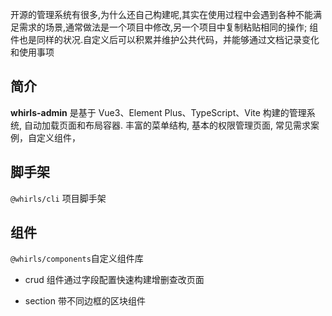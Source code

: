 开源的管理系统有很多,为什么还自己构建呢,其实在使用过程中会遇到各种不能满足需求的场景,通常做法是一个项目中修改,另一个项目中复制粘贴相同的操作; 组件也是同样的状况.自定义后可以积累并维护公共代码，并能够通过文档记录变化和使用事项

## 简介

**whirls-admin** 是基于 Vue3、Element Plus、TypeScript、Vite 构建的管理系统, 自动加载页面和布局容器. 丰富的菜单结构, 基本的权限管理页面, 常见需求案例，自定义组件，

## 脚手架

`@whirls/cli` 项目脚手架

## 组件

`@whirls/components`自定义组件库

- crud 组件通过字段配置快速构建增删查改页面

- section 带不同边框的区块组件
